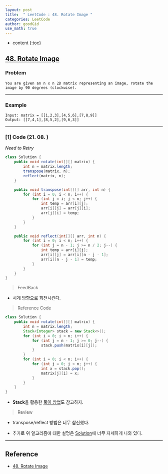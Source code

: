 ```yaml
---
layout: post
title:  " LeetCode : 48. Rotate Image "
categories: LeetCode
author: goodGid
use_math: true
---
```

* content
{:toc}

## [48. Rotate Image](https://leetcode.com/problems/rotate-image/)

### Problem

```
You are given an n x n 2D matrix representing an image, rotate the image by 90 degrees (clockwise).
```


---

### Example

```
Input: matrix = [[1,2,3],[4,5,6],[7,8,9]]
Output: [[7,4,1],[8,5,2],[9,6,3]]
```

---

### [1] Code (21. 08. )

*Need to Retry*

``` java
class Solution {
    public void rotate(int[][] matrix) {
        int n = matrix.length;
        transpose(matrix, n);
        reflect(matrix, n);
    }

    public void transpose(int[][] arr, int n) {
        for (int i = 0; i < n; i++) {
            for (int j = i; j < n; j++) {
                int temp = arr[i][j];
                arr[i][j] = arr[j][i];
                arr[j][i] = temp;
            }
        }
    }

    public void reflect(int[][] arr, int n) {
        for (int i = 0; i < n; i++) {
            for (int j = n - 1; j >= n / 2; j--) {
                int temp = arr[i][j];
                arr[i][j] = arr[i][n - j - 1];
                arr[i][n - j - 1] = temp;
            }
        }
    }
}
```

> FeedBack

* 시계 방향으로 회전시킨다.

> Reference Code

``` java
class Solution {
    public void rotate(int[][] matrix) {
        int n = matrix.length;
        Stack<Integer> stack = new Stack<>();
        for (int i = 0; i < n; i++) {
            for (int j = n - 1; j >= 0; j--) {
                stack.push(matrix[i][j]);
            }
        }
        for (int i = 0; i < n; i++) {
            for (int j = 0; j < n; j++) {
                int x = stack.pop();
                matrix[j][i] = x;
            }
        }
    }
}  
```

* **Stack**을 활용한 [풀이 방법](https://leetcode.com/problems/rotate-image/discuss/491853/using-stack-java)도 참고하자.

> Review

* transpose/reflect 방법은 너무 참신했다.

* 추가로 위 알고리즘에 대한 설명은 [Solution](https://leetcode.com/problems/rotate-image/solution/)에 너무 자세하게 나와 있다.



---

## Reference

* [48. Rotate Image](https://leetcode.com/problems/rotate-image/)